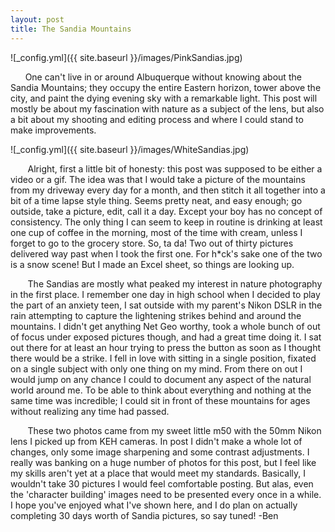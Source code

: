 ```yaml
---
layout: post
title: The Sandia Mountains
---
```


![_config.yml]({{ site.baseurl }}/images/PinkSandias.jpg)

&nbsp;&nbsp;&nbsp;&nbsp;&nbsp;&nbsp;One can't live in or around Albuquerque without knowing about the Sandia Mountains; they occupy the entire Eastern horizon, tower above the city, and paint the dying evening sky with a remarkable light. This post will mostly be about my fascination with nature as a subject of the lens, but also a bit about my shooting and editing process and where I could stand to make improvements.

![_config.yml]({{ site.baseurl }}/images/WhiteSandias.jpg)

&nbsp;&nbsp;&nbsp;&nbsp;&nbsp;&nbsp; Alright, first a little bit of honesty: this post was supposed to be either a video or a gif. The idea was that I would take a picture of the mountains from my driveway every day for a month, and then stitch it all together into a bit of a time lapse style thing. Seems pretty neat, and easy enough; go outside, take a picture, edit, call it a day. Except your boy has no concept of consistency. The only thing I can seem to keep in routine is drinking at least one cup of coffee in the morning, most of the time with cream, unless I forget to go to the grocery store. So, ta da! Two out of thirty pictures delivered way past when I took the first one. For h*ck's sake one of the two is a snow scene! But I made an Excel sheet, so things are looking up. 

&nbsp;&nbsp;&nbsp;&nbsp;&nbsp;&nbsp; The Sandias are mostly what peaked my interest in nature photography in the first place. I remember one day in high school when I decided to play the part of an anxiety teen, I sat outside with my parent's Nikon DSLR in the rain attempting to capture the lightening strikes behind and around the mountains. I didn't get anything Net Geo worthy, took a whole bunch of out of focus under exposed pictures though, and had a great time doing it. I sat out there for at least an hour trying to press the button as soon as I thought there would be a strike. I fell in love with sitting in a single position, fixated on a single subject with only one thing on my mind. From there on out I would jump on any chance I could to document any aspect of the natural world around me. To be able to think about everything and nothing at the same time was incredible; I could sit in front of these mountains for ages without realizing any time had passed. 

&nbsp;&nbsp;&nbsp;&nbsp;&nbsp;&nbsp; These two photos came from my sweet little m50 with the 50mm Nikon lens I picked up from KEH cameras. In post I didn't make a whole lot of changes, only some image sharpening and some contrast adjustments. I really was banking on a huge number of photos for this post, but I feel like my skills aren't yet at a place that would meet my standards. Basically, I wouldn't take 30 pictures I would feel comfortable posting. But alas, even the 'character building' images need to be presented every once in a while. I hope you've enjoyed what I've shown here, and I do plan on actually completing 30 days worth of Sandia pictures, so say tuned!
-Ben
